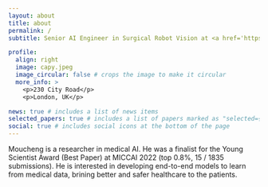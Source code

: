 ```yaml
---
layout: about
title: about
permalink: /
subtitle: Senior AI Engineer in Surgical Robot Vision at <a href='https://www.medtronic.com/uk-en/index.html'>Medtronic</a>

profile:
  align: right
  image: capy.jpeg
  image_circular: false # crops the image to make it circular
  more_info: >
    <p>230 City Road</p>
    <p>London, UK</p>

news: true # includes a list of news items
selected_papers: true # includes a list of papers marked as "selected={true}"
social: true # includes social icons at the bottom of the page
---
```


Moucheng is a researcher in medical AI. He was a finalist for the Young Scientist Award (Best Paper) at MICCAI 2022 (top 0.8%, 15 / 1835 submissions). He is interested in developing end-to-end models to learn from medical data, brining better and safer healthcare to the patients.  


